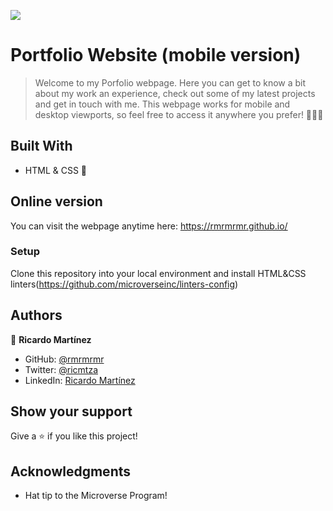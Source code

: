 ![](https://img.shields.io/badge/Microverse-blueviolet)

# Portfolio Website (mobile version)

> Welcome to my Porfolio webpage.
Here you can get to know a bit about my work an experience, check out some of my latest projects and get in touch with me. This webpage works for mobile and desktop viewports, so feel free to access it anywhere you prefer! 🧑‍💻📱

## Built With

- HTML & CSS 🥽

## Online version 

You can visit the webpage anytime here: https://rmrmrmr.github.io/

### Setup
Clone this repository into your local environment and install HTML&CSS linters(https://github.com/microverseinc/linters-config)

## Authors

👤 **Ricardo Martínez**

- GitHub: [@rmrmrmr](https://github.com/rmrmrmr)
- Twitter: [@ricmtza](https://twitter.com/ricmtza)
- LinkedIn: [Ricardo Martínez](https://linkedin.com/in/)
## Show your support

Give a ⭐️ if you like this project!

## Acknowledgments

- Hat tip to the Microverse Program!
